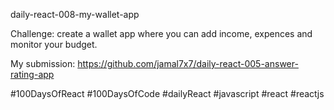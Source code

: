 daily-react-008-my-wallet-app

Challenge: create a wallet app where you can add income, expences and monitor your budget.

My submission: https://github.com/jamal7x7/daily-react-005-answer-rating-app

#100DaysOfReact #100DaysOfCode #dailyReact #javascript #react #reactjs
